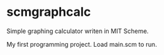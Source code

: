 # scmgraphcalc
Simple graphing calculator writen in MIT Scheme.

My first programming project.
Load main.scm to run.
